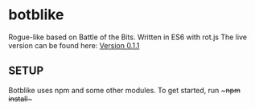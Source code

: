 # botblike
Rogue-like based on Battle of the Bits.  Written in ES6 with rot.js
The live version can be found here: [Version 0.1.1](http://tfx.seawavescollective.net/interactive/rogue/latest/)

## SETUP
Botblike uses npm and some other modules.  To get started, run ~~~npm install~~~

